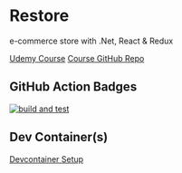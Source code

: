 # Restore

e-commerce store with .Net, React &amp; Redux

[Udemy Course](https://www.udemy.com/course/learn-to-build-an-e-commerce-store-with-dotnet-react-redux/)
[Course GitHub Repo](https://github.com/TryCatchLearn/Restore)

## GitHub Action Badges

[![build and test](https://github.com/John-Cassidy/Restore/actions/workflows/build-and-test.yaml/badge.svg)](https://github.com/John-Cassidy/Restore/actions/workflows/build-and-test.yaml)

## Dev Container(s)

[Devcontainer Setup](https://github.com/devcontainers/templates/tree/main/src/dotnet-postgres)